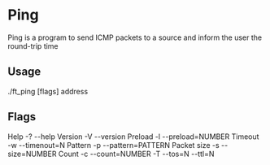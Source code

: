 # Ping

Ping is a program to send ICMP packets to a source and inform the user the round-trip time

## Usage

./ft_ping [flags] address

## Flags

Help -? --help
Version -V --version
Preload -l --preload=NUMBER
Timeout -w --timenout=N
Pattern -p --pattern=PATTERN
Packet size  -s --size=NUMBER
Count -c --count=NUMBER
-T --tos=N
--ttl=N
